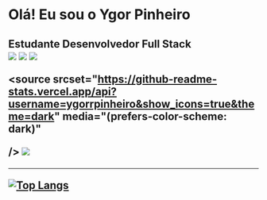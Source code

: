 ## <h1>Olá! Eu sou o Ygor Pinheiro
<h2>Estudante Desenvolvedor Full Stack
<br>

<div> 
  <a href="[https://instagram.com/ygor.pinheiro98/](https://www.instagram.com/ygor.pinheiro98/)" target="_blank"><img src="https://img.shields.io/badge/-Instagram-%23E4405F?style=for-the-badge&logo=instagram&logoColor=white" target="_blank"></a>
  <a href = "mailto:contatoygorrpinheiro@gmail.com"><img src="https://img.shields.io/badge/-Gmail-%23333?style=for-the-badge&logo=gmail&logoColor=white" target="_blank"></a>
  <a href="[https://www.linkedin.com/in/rafaella-ballerini-45875016a](https://www.linkedin.com/in/ygor-rodrigues-pinheiro-472787170/)](https://www.linkedin.com/in/ygor-rodrigues-pinheiro-472787170/)" target="_blank"><img src="https://img.shields.io/badge/-LinkedIn-%230077B5?style=for-the-badge&logo=linkedin&logoColor=white" target="_blank"></a> 
  
</div>
<picture>
  
  <source
    srcset="https://github-readme-stats.vercel.app/api?username=ygorrpinheiro&show_icons=true&theme=dark"
    media="(prefers-color-scheme: dark)"
    
  />
  <source
    srcset="https://github-readme-stats.vercel.app/api?username=ygorrpinheiro&show_icons=true"
    media="(prefers-color-scheme: light), (prefers-color-scheme: no-preference)"
  />
  <img src="https://github-readme-stats.vercel.app/api?username=ygorrpinheiro&show_icons=true" />
  
</picture>
<source>

<hr>

[![Top Langs](https://github-readme-stats.vercel.app/api/top-langs/?username=ygorrpinheiro)](https://github.com/ygorrpinheiro/github-readme-stats)
</source>
  
